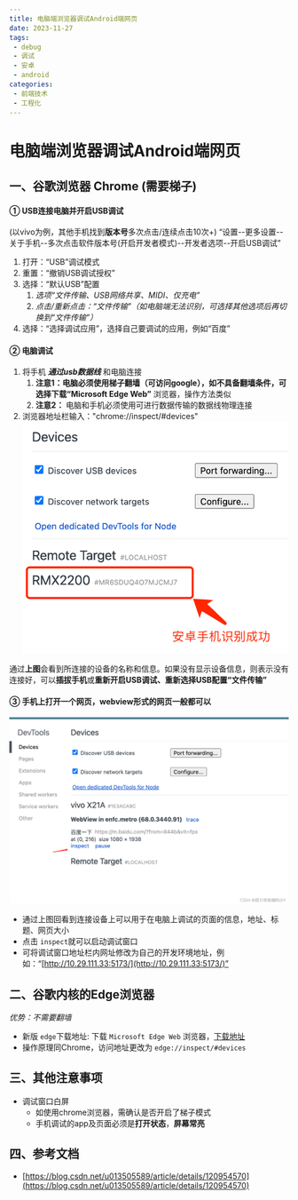 ```yaml
---
title: 电脑端浏览器调试Android端网页
date: 2023-11-27
tags:
 - debug
 - 调试
 - 安卓
 - android
categories:
 - 前端技术
 - 工程化
---
```

# 电脑端浏览器调试Android端网页

## 一、谷歌浏览器 Chrome (需要梯子)

#### ① USB连接电脑并开启USB调试

(以vivo为例，其他手机找到**版本号**多次点击/连续点击10次+)
“设置--更多设置--关于手机--多次点击软件版本号(开启开发者模式)--开发者选项--开启USB调试”

1. 打开：“USB”调试模式
2. 重置：“撤销USB调试授权”
3. 选择：“默认USB”配置
   1. _选项“文件传输、USB网络共享、MIDI、仅充电”_
   2. _点击/重新点击：“文件传输”（如电脑端无法识别，可选择其他选项后再切换到“文件传输”）_
4. 选择：“选择调试应用”，选择自己要调试的应用，例如“百度”

#### ② 电脑调试

1. 将手机 **_通过usb数据线_** 和电脑连接
   1. **注意1：**电脑必须使用梯子翻墙（可访问google），如不具备翻墙条件，可选择下载**“Microsoft Edge Web”** 浏览器，操作方法类似
   2. **注意2：** 电脑和手机必须使用可进行数据传输的数据线物理连接
2. 浏览器地址栏输入："chrome://inspect/#devices"
   ![image.png](./1701056793424-0.png)

通过**上图**会看到所连接的设备的名称和信息。如果没有显示设备信息，则表示没有连接好，可以**插拔手机**或**重新开启USB调试、重新选择USB配置“文件传输”**

#### ③ 手机上打开一个网页，webview形式的网页一般都可以

![image.png](./1701056793424-1.png)

- 通过上图回看到连接设备上可以用于在电脑上调试的页面的信息，地址、标题、网页大小
- 点击 `inspect`就可以启动调试窗口
- 可将调试窗口地址栏内网址修改为自己的开发环境地址，例如：“[http://10.29.111.33:5173/](http://10.29.111.33:5173/)”

## 二、谷歌内核的Edge浏览器

_优势：不需要翻墙_

- 新版 `edge`下载地址: 下载 `Microsoft Edge Web` 浏览器，[下载地址](https://www.microsoft.com/zh-cn/edge/download)
- 操作原理同Chrome，访问地址更改为 `edge://inspect/#devices`

## 三、其他注意事项

- 调试窗口白屏
  - 如使用chrome浏览器，需确认是否开启了梯子模式
  - 手机调试的app及页面必须是**打开状态**，**屏幕常亮**

## 四、参考文档

- [https://blog.csdn.net/u013505589/article/details/120954570](https://blog.csdn.net/u013505589/article/details/120954570)
